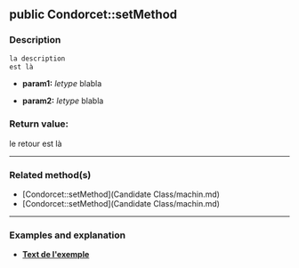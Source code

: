 ## public Condorcet::setMethod

### Description    

```php
la description
est là
```

- **param1:** *letype* blabla

- **param2:** *letype* blabla



### Return value:   

le retour
est là


---------------------------------------

### Related method(s)      

* [Condorcet::setMethod](Candidate Class/machin.md)    
* [Condorcet::setMethod](Candidate Class/machin.md)    

---------------------------------------

### Examples and explanation

* **[Text de l'exemple](link)**    
